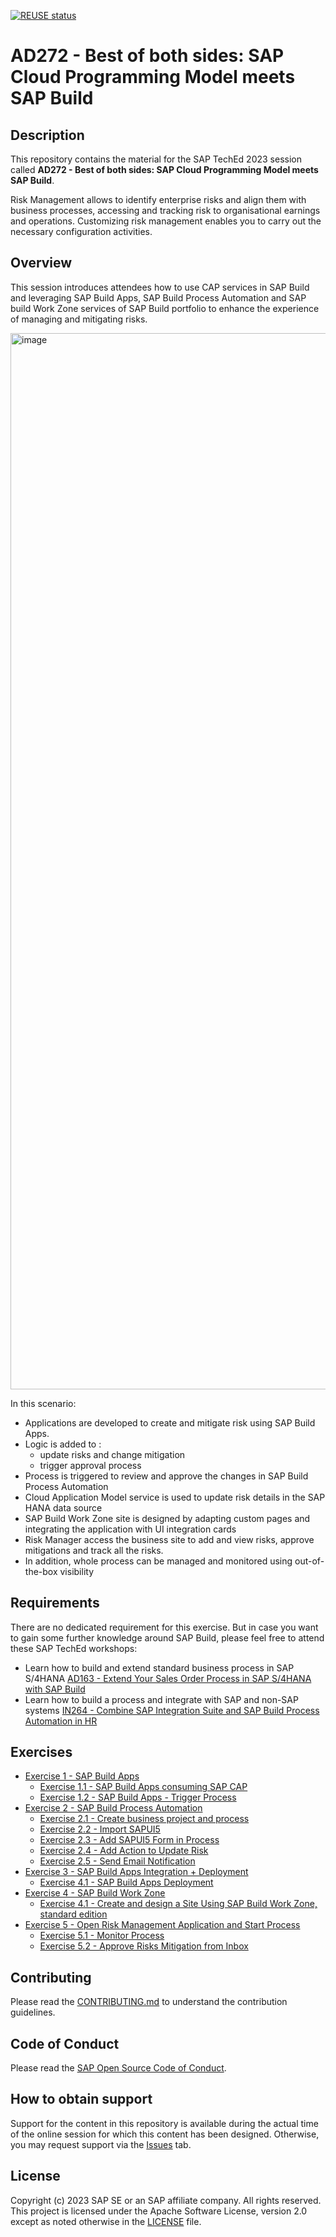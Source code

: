 [![REUSE status](https://api.reuse.software/badge/github.com/SAP-samples/teched2023-AD272)](https://api.reuse.software/info/github.com/SAP-samples/teched2023-AD272)

# AD272 - Best of both sides: SAP Cloud Programming Model meets SAP Build

## Description

This repository contains the material for the SAP TechEd 2023 session called **AD272 - Best of both sides: SAP Cloud Programming Model meets SAP Build**.

Risk Management allows to identify enterprise risks and align them with business processes, accessing and tracking risk to organisational earnings and operations. Customizing risk management enables you to carry out the necessary configuration activities.

## Overview

This session introduces attendees how to use CAP services in SAP Build and leveraging SAP Build Apps, SAP Build Process Automation and SAP build Work Zone services of SAP Build portfolio to enhance the experience of managing and mitigating risks.

<img width="1690" alt="image" src="https://github.com/SAP-samples/teched2023-AD272/assets/34297037/236409b5-5b19-4864-be86-94eff978f951">

In this scenario: <br>
- Applications are developed to create and mitigate risk using SAP Build Apps.
- Logic is added to :
  - update risks and change mitigation
  - trigger approval process
- Process is triggered to review and approve the changes in SAP Build Process Automation
- Cloud Application Model service is used to update risk details in the SAP HANA data source
- SAP Build Work Zone site is designed by adapting custom pages and integrating the application with UI integration cards
- Risk Manager access the business site to add and view risks, approve mitigations and track all the risks.
- In addition, whole process can be managed and monitored using out-of-the-box visibility


## Requirements

There are no dedicated requirement for this exercise. But in case you want to gain some further knowledge around SAP Build, please feel free to attend these SAP TechEd workshops:
- Learn how to build and extend standard business process in SAP S/4HANA [AD163 - Extend Your Sales Order Process in SAP S/4HANA with SAP Build](https://github.com/SAP-samples/teched2023-AD163)
- Learn how to build a process and integrate with SAP and non-SAP systems [IN264 - Combine SAP Integration Suite and SAP Build Process Automation in HR](https://github.com/SAP-samples/teched2023-IN264)

## Exercises

- [Exercise 1 - SAP Build Apps](exercises/1_SAPBuildApps/)
    - [Exercise 1.1 - SAP Build Apps consuming SAP CAP](exercises/1_SAPBuildApps#exercise-11-consume-a-cap-service-in-sap-build-apps)
    - [Exercise 1.2 - SAP Build Apps - Trigger Process](exercises/1_SAPBuildApps#exercise-12-create-a-process-trigger)
- [Exercise 2 - SAP Build Process Automation](exercises/2_SAPBuildProcessAutomation/)
    - [Exercise 2.1 - Create business project and process](exercises/2_SAPBuildProcessAutomation#exercise-21-sub-exercise-1-description)
    - [Exercise 2.2 - Import SAPUI5](exercises/2_SAPBuildProcessAutomation#exercise-22-sub-exercise-2-description)
    - [Exercise 2.3 - Add SAPUI5 Form in Process](exercises/2_SAPBuildProcessAutomation#exercise-22-sub-exercise-2-description)
    - [Exercise 2.4 - Add Action to Update Risk](exercises/2_SAPBuildProcessAutomation#exercise-22-sub-exercise-2-description)
    - [Exercise 2.5 - Send Email Notification](exercises/2_SAPBuildProcessAutomation#exercise-22-sub-exercise-2-description)
- [Exercise 3 - SAP Build Apps Integration + Deployment](exercises/2_BuildAppsDeploy/)
    - [Exercise 4.1 - SAP Build Apps Deployment](exercises/2_BuildAppsDeploy#exercise-31-sap-build-apps-deployment)
- [Exercise 4 - SAP Build Work Zone](exercises/3_SAPBuildWorkZone/)
    - [Exercise 4.1 - Create and design a Site Using SAP Build Work Zone, standard edition](exercises/3_SAPBuildWorkZone#exercise-31-sub-exercise-1-description)
- [Exercise 5 - Open Risk Management Application and Start Process](exercises/4_OpenAppAndStartProcess/)
    - [Exercise 5.1 - Monitor Process](exercises/4_OpenAppAndStartProcess#exercise-42-sub-exercise-2-description)
    - [Exercise 5.2 - Approve Risks Mitigation from Inbox](exercises/4_OpenAppAndStartProcess#exercise-43-sub-exercise-3-description)



## Contributing
Please read the [CONTRIBUTING.md](./CONTRIBUTING.md) to understand the contribution guidelines.

## Code of Conduct
Please read the [SAP Open Source Code of Conduct](https://github.com/SAP-samples/.github/blob/main/CODE_OF_CONDUCT.md).

## How to obtain support

Support for the content in this repository is available during the actual time of the online session for which this content has been designed. Otherwise, you may request support via the [Issues](../../issues) tab.

## License
Copyright (c) 2023 SAP SE or an SAP affiliate company. All rights reserved. This project is licensed under the Apache Software License, version 2.0 except as noted otherwise in the [LICENSE](LICENSES/Apache-2.0.txt) file.
